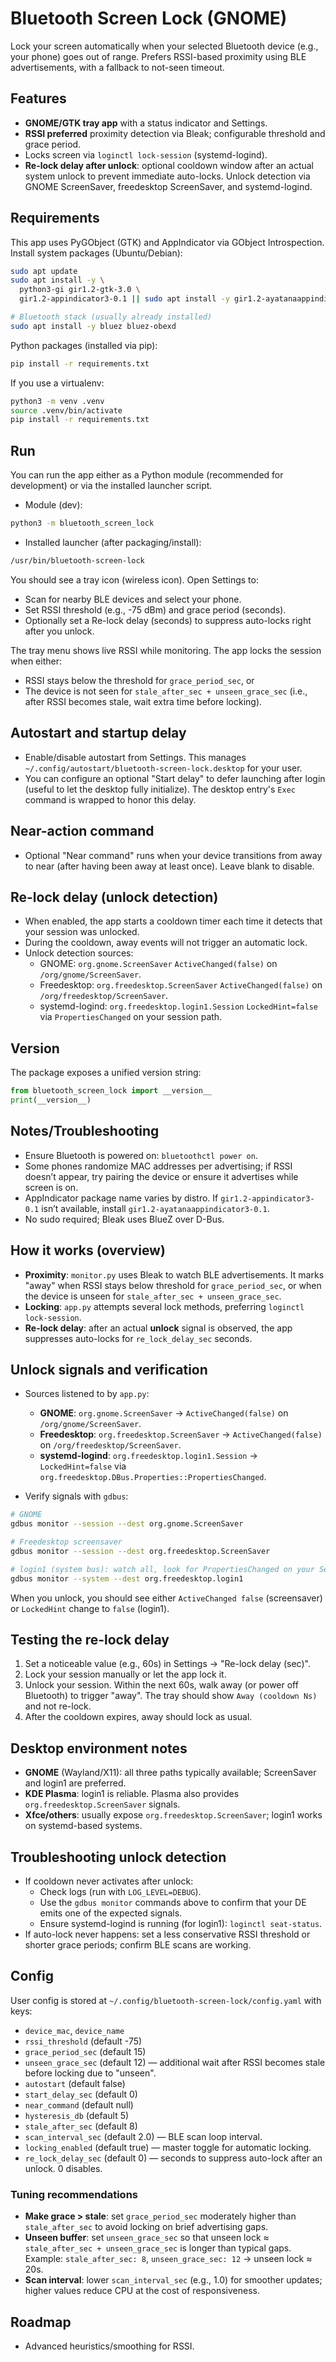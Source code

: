 # Bluetooth Screen Lock (GNOME)

Lock your screen automatically when your selected Bluetooth device (e.g., your phone) goes out of range. Prefers RSSI-based proximity using BLE advertisements, with a fallback to not-seen timeout.

## Features
- __GNOME/GTK tray app__ with a status indicator and Settings.
- __RSSI preferred__ proximity detection via Bleak; configurable threshold and grace period.
- Locks screen via `loginctl lock-session` (systemd-logind).
- __Re-lock delay after unlock__: optional cooldown window after an actual system unlock to prevent immediate auto-locks. Unlock detection via GNOME ScreenSaver, freedesktop ScreenSaver, and systemd-logind.

## Requirements
This app uses PyGObject (GTK) and AppIndicator via GObject Introspection. Install system packages (Ubuntu/Debian):

```bash
sudo apt update
sudo apt install -y \
  python3-gi gir1.2-gtk-3.0 \
  gir1.2-appindicator3-0.1 || sudo apt install -y gir1.2-ayatanaappindicator3-0.1

# Bluetooth stack (usually already installed)
sudo apt install -y bluez bluez-obexd
```

Python packages (installed via pip):

```bash
pip install -r requirements.txt
```

If you use a virtualenv:

```bash
python3 -m venv .venv
source .venv/bin/activate
pip install -r requirements.txt
```

## Run

You can run the app either as a Python module (recommended for development) or via the installed launcher script.

- Module (dev):

```bash
python3 -m bluetooth_screen_lock
```

- Installed launcher (after packaging/install):

```bash
/usr/bin/bluetooth-screen-lock
```

You should see a tray icon (wireless icon). Open Settings to:
- Scan for nearby BLE devices and select your phone.
- Set RSSI threshold (e.g., -75 dBm) and grace period (seconds).
 - Optionally set a Re-lock delay (seconds) to suppress auto-locks right after you unlock.

The tray menu shows live RSSI while monitoring. The app locks the session when either:

- RSSI stays below the threshold for `grace_period_sec`, or
- The device is not seen for `stale_after_sec + unseen_grace_sec` (i.e., after RSSI becomes stale, wait extra time before locking).

## Autostart and startup delay

- Enable/disable autostart from Settings. This manages `~/.config/autostart/bluetooth-screen-lock.desktop` for your user.
- You can configure an optional "Start delay" to defer launching after login (useful to let the desktop fully initialize). The desktop entry's `Exec` command is wrapped to honor this delay.

## Near-action command

- Optional "Near command" runs when your device transitions from away to near (after having been away at least once). Leave blank to disable.

## Re-lock delay (unlock detection)

- When enabled, the app starts a cooldown timer each time it detects that your session was unlocked.
- During the cooldown, away events will not trigger an automatic lock.
- Unlock detection sources:
  - GNOME: `org.gnome.ScreenSaver` `ActiveChanged(false)` on `/org/gnome/ScreenSaver`.
  - Freedesktop: `org.freedesktop.ScreenSaver` `ActiveChanged(false)` on `/org/freedesktop/ScreenSaver`.
  - systemd-logind: `org.freedesktop.login1.Session` `LockedHint=false` via `PropertiesChanged` on your session path.

## Version

The package exposes a unified version string:

```python
from bluetooth_screen_lock import __version__
print(__version__)
```

## Notes/Troubleshooting
- Ensure Bluetooth is powered on: `bluetoothctl power on`.
- Some phones randomize MAC addresses per advertising; if RSSI doesn’t appear, try pairing the device or ensure it advertises while screen is on.
- AppIndicator package name varies by distro. If `gir1.2-appindicator3-0.1` isn’t available, install `gir1.2-ayatanaappindicator3-0.1`.
- No sudo required; Bleak uses BlueZ over D-Bus.

## How it works (overview)

- __Proximity__: `monitor.py` uses Bleak to watch BLE advertisements. It marks "away" when RSSI stays below threshold for `grace_period_sec`, or when the device is unseen for `stale_after_sec + unseen_grace_sec`.
- __Locking__: `app.py` attempts several lock methods, preferring `loginctl lock-session`.
- __Re-lock delay__: after an actual __unlock__ signal is observed, the app suppresses auto-locks for `re_lock_delay_sec` seconds.

## Unlock signals and verification

- Sources listened to by `app.py`:
  - __GNOME__: `org.gnome.ScreenSaver` → `ActiveChanged(false)` on `/org/gnome/ScreenSaver`.
  - __Freedesktop__: `org.freedesktop.ScreenSaver` → `ActiveChanged(false)` on `/org/freedesktop/ScreenSaver`.
  - __systemd-logind__: `org.freedesktop.login1.Session` → `LockedHint=false` via `org.freedesktop.DBus.Properties::PropertiesChanged`.

- Verify signals with `gdbus`:

```bash
# GNOME
gdbus monitor --session --dest org.gnome.ScreenSaver

# Freedesktop screensaver
gdbus monitor --session --dest org.freedesktop.ScreenSaver

# login1 (system bus): watch all, look for PropertiesChanged on your Session
gdbus monitor --system --dest org.freedesktop.login1
```

When you unlock, you should see either `ActiveChanged false` (screensaver) or `LockedHint` change to `false` (login1).

## Testing the re-lock delay

1. Set a noticeable value (e.g., 60s) in Settings → "Re-lock delay (sec)".
2. Lock your session manually or let the app lock it.
3. Unlock your session. Within the next 60s, walk away (or power off Bluetooth) to trigger "away". The tray should show `Away (cooldown Ns)` and not re-lock.
4. After the cooldown expires, away should lock as usual.

## Desktop environment notes

- __GNOME__ (Wayland/X11): all three paths typically available; ScreenSaver and login1 are preferred.
- __KDE Plasma__: login1 is reliable. Plasma also provides `org.freedesktop.ScreenSaver` signals.
- __Xfce/others__: usually expose `org.freedesktop.ScreenSaver`; login1 works on systemd-based systems.

## Troubleshooting unlock detection

- If cooldown never activates after unlock:
  - Check logs (run with `LOG_LEVEL=DEBUG`).
  - Use the `gdbus monitor` commands above to confirm that your DE emits one of the expected signals.
  - Ensure systemd-logind is running (for login1): `loginctl seat-status`.
- If auto-lock never happens: set a less conservative RSSI threshold or shorter grace periods; confirm BLE scans are working.

## Config
User config is stored at `~/.config/bluetooth-screen-lock/config.yaml` with keys:
- `device_mac`, `device_name`
- `rssi_threshold` (default -75)
- `grace_period_sec` (default 15)
- `unseen_grace_sec` (default 12) — additional wait after RSSI becomes stale before locking due to "unseen".
- `autostart` (default false)
- `start_delay_sec` (default 0)
- `near_command` (default null)
- `hysteresis_db` (default 5)
- `stale_after_sec` (default 8)
- `scan_interval_sec` (default 2.0) — BLE scan loop interval.
- `locking_enabled` (default true) — master toggle for automatic locking.
- `re_lock_delay_sec` (default 0) — seconds to suppress auto-lock after an unlock. 0 disables.

### Tuning recommendations
- __Make grace > stale__: set `grace_period_sec` moderately higher than `stale_after_sec` to avoid locking on brief advertising gaps.
- __Unseen buffer__: set `unseen_grace_sec` so that unseen lock ≈ `stale_after_sec + unseen_grace_sec` is longer than typical gaps. Example: `stale_after_sec: 8`, `unseen_grace_sec: 12` → unseen lock ≈ 20s.
- __Scan interval__: lower `scan_interval_sec` (e.g., 1.0) for smoother updates; higher values reduce CPU at the cost of responsiveness.

## Roadmap
- Advanced heuristics/smoothing for RSSI.
